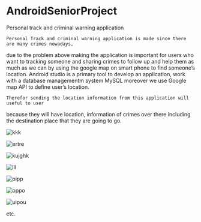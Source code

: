# AndroidSeniorProject
Personal track and criminal warning application

    Personal Track and criminal warning application is made since there are many crimes nowadays, 
due to the problem above making the application is important for users who want to tracking someone 
and sharing crimes to follow up and help them as much as we can by using the google map on smart phone
to find someone’s location. Android studio is a primary tool to develop an application, work with a 
database managementm system MySQL moreover we use Google map API to define user’s location. 
    
    Therefor sending the location information from this application will useful to user
because they will have location, information of crimes over there including the destination place that they are going to go.    


![kkk](https://cloud.githubusercontent.com/assets/9217231/24144447/d5a9cdf2-0e5f-11e7-8f7e-dd43fce1349d.PNG)

![ertre](https://cloud.githubusercontent.com/assets/9217231/24144500/068ee164-0e60-11e7-92d1-ef3d442d20c6.PNG)

![kujghk](https://cloud.githubusercontent.com/assets/9217231/24144502/06a77fee-0e60-11e7-8369-204efa2c1b97.PNG)

![lll](https://cloud.githubusercontent.com/assets/9217231/24144503/06a84762-0e60-11e7-8fb2-32ecbb6838c2.PNG)

![oipp](https://cloud.githubusercontent.com/assets/9217231/24144504/06a92d4e-0e60-11e7-88cb-ac8c31939c18.PNG)

![oppo](https://cloud.githubusercontent.com/assets/9217231/24144505/06a99f7c-0e60-11e7-9bd5-fc2f6b43eb35.PNG)

![uipou](https://cloud.githubusercontent.com/assets/9217231/24144506/06c63cea-0e60-11e7-9ad0-319efb8e60fb.PNG)

etc.
